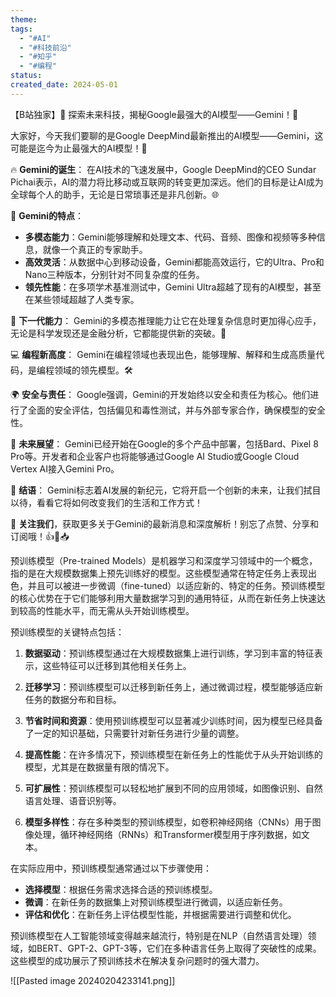 ```yaml
---
theme: 
tags:
  - "#AI"
  - "#科技前沿"
  - "#知乎" 
  - "#编程" 
status: 
created_date: 2024-05-01
---
```

 
 【B站独家】🚀 探索未来科技，揭秘Google最强大的AI模型——Gemini！🤖

大家好，今天我们要聊的是Google DeepMind最新推出的AI模型——Gemini，这可能是迄今为止最强大的AI模型！🌟

🔥 **Gemini的诞生**：
在AI技术的飞速发展中，Google DeepMind的CEO Sundar Pichai表示，AI的潜力将比移动或互联网的转变更加深远。他们的目标是让AI成为全球每个人的助手，无论是日常琐事还是非凡创新。🌐

🤖 **Gemini的特点**：
- **多模态能力**：Gemini能够理解和处理文本、代码、音频、图像和视频等多种信息，就像一个真正的专家助手。
- **高效灵活**：从数据中心到移动设备，Gemini都能高效运行，它的Ultra、Pro和Nano三种版本，分别针对不同复杂度的任务。
- **领先性能**：在多项学术基准测试中，Gemini Ultra超越了现有的AI模型，甚至在某些领域超越了人类专家。

🔬 **下一代能力**：
Gemini的多模态推理能力让它在处理复杂信息时更加得心应手，无论是科学发现还是金融分析，它都能提供新的突破。🧠

💻 **编程新高度**：
Gemini在编程领域也表现出色，能够理解、解释和生成高质量代码，是编程领域的领先模型。🛠️

🌍 **安全与责任**：
Google强调，Gemini的开发始终以安全和责任为核心。他们进行了全面的安全评估，包括偏见和毒性测试，并与外部专家合作，确保模型的安全性。

🚀 **未来展望**：
Gemini已经开始在Google的多个产品中部署，包括Bard、Pixel 8 Pro等。开发者和企业客户也将能够通过Google AI Studio或Google Cloud Vertex AI接入Gemini Pro。

🌟 **结语**：
Gemini标志着AI发展的新纪元，它将开启一个创新的未来，让我们拭目以待，看看它将如何改变我们的生活和工作方式！

📢 **关注我们**，获取更多关于Gemini的最新消息和深度解析！别忘了点赞、分享和订阅哦！👍🔄📥




 预训练模型（Pre-trained Models）是机器学习和深度学习领域中的一个概念，指的是在大规模数据集上预先训练好的模型。这些模型通常在特定任务上表现出色，并且可以被进一步微调（fine-tuned）以适应新的、特定的任务。预训练模型的核心优势在于它们能够利用大量数据学习到的通用特征，从而在新任务上快速达到较高的性能水平，而无需从头开始训练模型。

预训练模型的关键特点包括：

1. **数据驱动**：预训练模型通过在大规模数据集上进行训练，学习到丰富的特征表示，这些特征可以迁移到其他相关任务上。

2. **迁移学习**：预训练模型可以迁移到新任务上，通过微调过程，模型能够适应新任务的数据分布和目标。

3. **节省时间和资源**：使用预训练模型可以显著减少训练时间，因为模型已经具备了一定的知识基础，只需要针对新任务进行少量的调整。

4. **提高性能**：在许多情况下，预训练模型在新任务上的性能优于从头开始训练的模型，尤其是在数据量有限的情况下。

5. **可扩展性**：预训练模型可以轻松地扩展到不同的应用领域，如图像识别、自然语言处理、语音识别等。

6. **模型多样性**：存在多种类型的预训练模型，如卷积神经网络（CNNs）用于图像处理，循环神经网络（RNNs）和Transformer模型用于序列数据，如文本。

在实际应用中，预训练模型通常通过以下步骤使用：

- **选择模型**：根据任务需求选择合适的预训练模型。
- **微调**：在新任务的数据集上对预训练模型进行微调，以适应新任务。
- **评估和优化**：在新任务上评估模型性能，并根据需要进行调整和优化。

预训练模型在人工智能领域变得越来越流行，特别是在NLP（自然语言处理）领域，如BERT、GPT-2、GPT-3等，它们在多种语言任务上取得了突破性的成果。这些模型的成功展示了预训练技术在解决复杂问题时的强大潜力。

![[Pasted image 20240204233141.png]]

